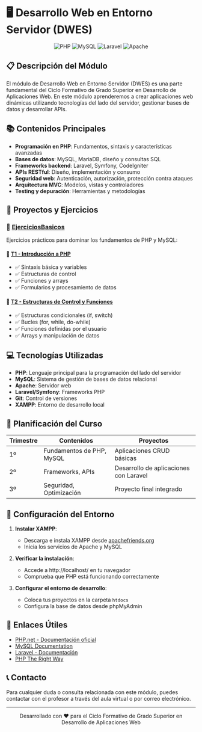 # 🖥️ Desarrollo Web en Entorno Servidor (DWES)

<div align="center">
  <img src="https://img.shields.io/badge/PHP-777BB4?style=for-the-badge&logo=php&logoColor=white" alt="PHP"/>
  <img src="https://img.shields.io/badge/MySQL-4479A1?style=for-the-badge&logo=mysql&logoColor=white" alt="MySQL"/>
  <img src="https://img.shields.io/badge/Laravel-FF2D20?style=for-the-badge&logo=laravel&logoColor=white" alt="Laravel"/>
  <img src="https://img.shields.io/badge/Apache-D22128?style=for-the-badge&logo=apache&logoColor=white" alt="Apache"/>
</div>

## 📋 Descripción del Módulo

El módulo de Desarrollo Web en Entorno Servidor (DWES) es una parte fundamental del Ciclo Formativo de Grado Superior en Desarrollo de Aplicaciones Web. En este módulo aprenderemos a crear aplicaciones web dinámicas utilizando tecnologías del lado del servidor, gestionar bases de datos y desarrollar APIs.

## 📚 Contenidos Principales

- **Programación en PHP**: Fundamentos, sintaxis y características avanzadas
- **Bases de datos**: MySQL, MariaDB, diseño y consultas SQL
- **Frameworks backend**: Laravel, Symfony, CodeIgniter
- **APIs RESTful**: Diseño, implementación y consumo
- **Seguridad web**: Autenticación, autorización, protección contra ataques
- **Arquitectura MVC**: Modelos, vistas y controladores
- **Testing y depuración**: Herramientas y metodologías

## 🚀 Proyectos y Ejercicios

### 📁 [EjerciciosBasicos](./htdocs/EjerciciosBasicos/)

Ejercicios prácticos para dominar los fundamentos de PHP y MySQL:

#### 📂 [T1 - Introducción a PHP](./htdocs/EjerciciosBasicos/T1/)
- ✅ Sintaxis básica y variables
- ✅ Estructuras de control
- ✅ Funciones y arrays
- ✅ Formularios y procesamiento de datos

#### 📂 [T2 - Estructuras de Control y Funciones](./htdocs/EjerciciosBasicos/T2/)
- ✅ Estructuras condicionales (if, switch)
- ✅ Bucles (for, while, do-while)
- ✅ Funciones definidas por el usuario
- ✅ Arrays y manipulación de datos

## 💻 Tecnologías Utilizadas

- **PHP**: Lenguaje principal para la programación del lado del servidor
- **MySQL**: Sistema de gestión de bases de datos relacional
- **Apache**: Servidor web
- **Laravel/Symfony**: Frameworks PHP
- **Git**: Control de versiones
- **XAMPP**: Entorno de desarrollo local

## 📅 Planificación del Curso

| Trimestre | Contenidos | Proyectos |
|-----------|------------|-----------|
| 1º | Fundamentos de PHP, MySQL | Aplicaciones CRUD básicas |
| 2º | Frameworks, APIs | Desarrollo de aplicaciones con Laravel |
| 3º | Seguridad, Optimización | Proyecto final integrado |

## 🔧 Configuración del Entorno

1. **Instalar XAMPP**:
   - Descarga e instala XAMPP desde [apachefriends.org](https://www.apachefriends.org/)
   - Inicia los servicios de Apache y MySQL

2. **Verificar la instalación**:
   - Accede a http://localhost/ en tu navegador
   - Comprueba que PHP está funcionando correctamente

3. **Configurar el entorno de desarrollo**:
   - Coloca tus proyectos en la carpeta `htdocs`
   - Configura la base de datos desde phpMyAdmin

## 🔗 Enlaces Útiles

- [PHP.net - Documentación oficial](https://www.php.net/manual/es/)
- [MySQL Documentation](https://dev.mysql.com/doc/)
- [Laravel - Documentación](https://laravel.com/docs)
- [PHP The Right Way](https://phptherightway.com/)

## 📞 Contacto

Para cualquier duda o consulta relacionada con este módulo, puedes contactar con el profesor a través del aula virtual o por correo electrónico.

---

<div align="center">
  <p>Desarrollado con ❤️ para el Ciclo Formativo de Grado Superior en Desarrollo de Aplicaciones Web</p>
</div>